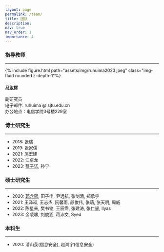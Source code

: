 ```yaml
---
layout: page
permalink: /team/
title: 团队
description: 
nav: true
nav_order: 1
importance: 4
---
```


### **指导教师**
---

<div class="row">
    <div class="col-2">
        {% include figure.html path="assets/img/ruhuima2023.jpeg" class="img-fluid rounded z-depth-1"%}
    </div>
    <div class="col-4">
        <h4><a href="/people/ruhuima">马汝辉</a></h4>
        <span>副研究员</span><br />
        <span>电子邮件: ruhuima @ sjtu.edu.cn</span> <br />
        <span>办公地点：电信学院3号楼229室</span>
    </div>
</div>

<div class="row">

</div>


### **博士研究生**
---
- 2018: 张瑞
- 2019: 张家儒
- 2021: 施宏建
- 2022: 江卓龙
- 2023: [蔡子诺](https://zinuocai.github.io/), 孙宁

### **硕士研究生**
---
- 2020: [郭含熙](https://hanxiguo.me/), 田子申, 尹远航, 张剑清, 郑承宇
- 2021: 王泽崧, 王志杰, 阮馨雨, 颜俊伟, 张萌, 张天明, 周威
- 2022: 陈星耒, 樊书铭, 王辰霈, 张建涛, 张仁鋆, Ilyas
- 2023: 金凌啸, 刘俊涵, 蒋沛文, Syed

### **本科生**
---
- 2020: 潘山荥(信息安全), 赵鸿宇(信息安全)
